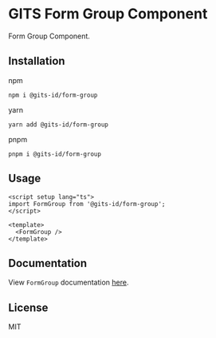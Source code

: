# GITS Form Group Component

Form Group Component.

## Installation

npm

```
npm i @gits-id/form-group
```

yarn

```
yarn add @gits-id/form-group
```

pnpm

```
pnpm i @gits-id/form-group
```

## Usage

```vue
<script setup lang="ts">
import FormGroup from '@gits-id/form-group';
</script>

<template>
  <FormGroup />
</template>
```

## Documentation

View `FormGroup` documentation [here](https://gits-ui.web.app/?path=/story/components-form-group--default).

## License

MIT
